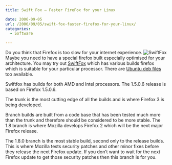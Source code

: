 ```yaml
---
title: Swift Fox – Faster FireFox for your Linux

date: 2006-09-05
url: /2006/09/05/swift-fox-faster-firefox-for-your-linux/
categories:
  - Software

---
```

<img align="right" id="image283" alt="SwiftFox" src="http://www.fslog.com/wp-content/uploads/2006/09/swiftfoxlogo.jpg" />Do you think that Firefox is too slow for your internet experience. Maybe you need to have a special firefox built especially optimised for your architecture. You may try out [SwiftFox][1] which has various builds firefox which is suitable for your particular processor. There are [Ubuntu deb files][2] too available.

Swiftfox has builds for both AMD and Intel processors. The 1.5.0.6 release is based on Firefox 1.5.0.6.

The trunk is the most cutting edge of all the builds and is where Firefox 3 is being developed.

Branch builds are built from a code base that has been tested much more than the trunk and therefore should be considered to be more stable. The 1.8 branch is where Mozilla develops Firefox 2 which will be the next major Firefox release.

The 1.8.0 branch is the most stable build, second only to the release builds. This is where Mozilla tests security patches and other minor fixes before they release the next Firefox update. If you don&#8217;t want to wait for the next Firefox update to get those security patches then this branch is for you.

 [1]: http://www.getswiftfox.com/
 [2]: http://www.getswiftfox.com/ubuntu.htm